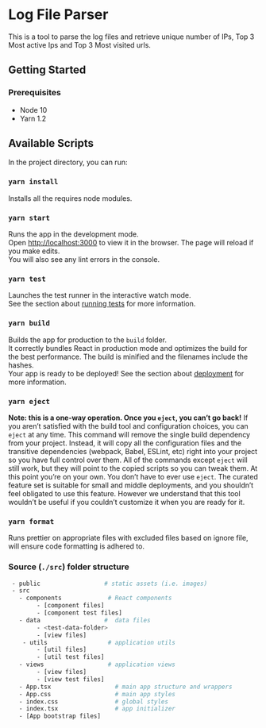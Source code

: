 # Log File Parser

This is a tool to parse the log files and retrieve unique number of IPs, Top 3 Most active Ips and Top 3 Most visited urls.

## Getting Started

### Prerequisites

- Node 10
- Yarn 1.2

## Available Scripts

In the project directory, you can run:

### `yarn install`

Installs all the requires node modules.

### `yarn start`

Runs the app in the development mode.\
Open [http://localhost:3000](http://localhost:3000) to view it in the browser.
The page will reload if you make edits.\
You will also see any lint errors in the console.

### `yarn test`

Launches the test runner in the interactive watch mode.\
See the section about [running tests](https://facebook.github.io/create-react-app/docs/running-tests) for more information.

### `yarn build`

Builds the app for production to the `build` folder.\
It correctly bundles React in production mode and optimizes the build for the best performance.
The build is minified and the filenames include the hashes.\
Your app is ready to be deployed!
See the section about [deployment](https://facebook.github.io/create-react-app/docs/deployment) for more information.

### `yarn eject`

**Note: this is a one-way operation. Once you `eject`, you can’t go back!**
If you aren’t satisfied with the build tool and configuration choices, you can `eject` at any time. This command will remove the single build dependency from your project.
Instead, it will copy all the configuration files and the transitive dependencies (webpack, Babel, ESLint, etc) right into your project so you have full control over them. All of the commands except `eject` will still work, but they will point to the copied scripts so you can tweak them. At this point you’re on your own.
You don’t have to ever use `eject`. The curated feature set is suitable for small and middle deployments, and you shouldn’t feel obligated to use this feature. However we understand that this tool wouldn’t be useful if you couldn’t customize it when you are ready for it.

### `yarn format`

Runs prettier on appropriate files with excluded files based on ignore file, will ensure code formatting is adhered to.

### Source (`./src`) folder structure

```bash
 - public                  # static assets (i.e. images)
 - src
   - components             # React components
        - [component files]
        - [component test files]
   - data                  #  data files
        - <test-data-folder>
        - [view files]
    - utils                 # application utils
        - [util files]
        - [util test files]
   - views                  # application views
        - [view files]
        - [view test files]
   - App.tsx                  # main app structure and wrappers
   - App.css                  # main app styles
   - index.css                # global styles
   - index.tsx                # app initializer
   - [App bootstrap files]
```
